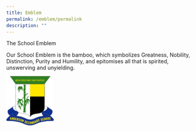 ```yaml
---
title: Emblem
permalink: /emblem/permalink
description: ""
---
```


The School Emblem

Our School Emblem is the bamboo, which symbolizes Greatness, Nobility, Distinction, Purity and Humility, and epitomises all that is spirited, unswerving and unyielding.

<img src="/images/logo%20(2).png" 
     style="width:25%">